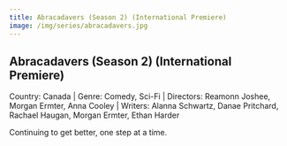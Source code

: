 ```yaml
---
title: Abracadavers (Season 2) (International Premiere)
image: /img/series/abracadavers.jpg
---
```


## Abracadavers (Season 2) (International Premiere)

Country: Canada | Genre: Comedy, Sci-Fi | Directors: Reamonn Joshee, Morgan Ermter, Anna Cooley | Writers: Alanna Schwartz, Danae Pritchard, Rachael Haugan, Morgan Ermter, Ethan Harder

Continuing to get better, one step at a time.
